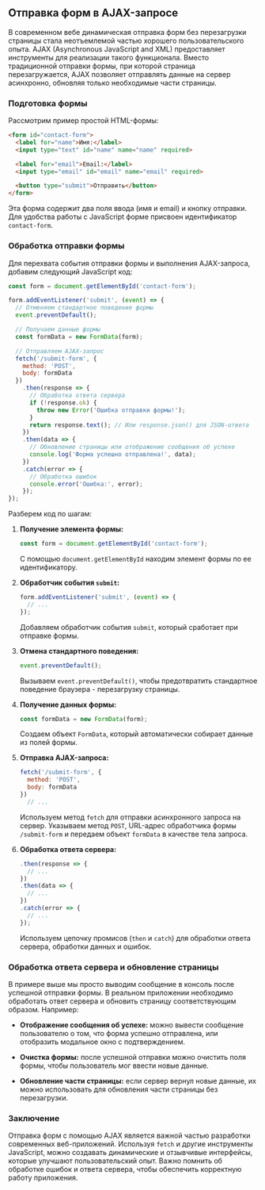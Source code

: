 ## Отправка форм в AJAX-запросе

В современном вебе динамическая отправка форм без перезагрузки страницы стала неотъемлемой частью хорошего пользовательского опыта.  AJAX (Asynchronous JavaScript and XML) предоставляет инструменты для реализации такого функционала. Вместо традиционной отправки формы, при которой страница перезагружается, AJAX позволяет отправлять данные на сервер асинхронно, обновляя только необходимые части страницы.

### Подготовка формы

Рассмотрим пример простой HTML-формы:

```html
<form id="contact-form">
  <label for="name">Имя:</label>
  <input type="text" id="name" name="name" required>

  <label for="email">Email:</label>
  <input type="email" id="email" name="email" required>

  <button type="submit">Отправить</button>
</form>
```

Эта форма содержит два поля ввода (имя и email) и кнопку отправки. Для удобства работы с JavaScript форме присвоен идентификатор `contact-form`.

### Обработка отправки формы

Для перехвата события отправки формы и выполнения AJAX-запроса, добавим следующий JavaScript код:

```javascript
const form = document.getElementById('contact-form');

form.addEventListener('submit', (event) => {
  // Отменяем стандартное поведение формы
  event.preventDefault();

  // Получаем данные формы
  const formData = new FormData(form);

  // Отправляем AJAX-запрос
  fetch('/submit-form', {
    method: 'POST',
    body: formData
  })
    .then(response => {
      // Обработка ответа сервера
      if (!response.ok) {
        throw new Error('Ошибка отправки формы!');
      }
      return response.text(); // Или response.json() для JSON-ответа
    })
    .then(data => {
      // Обновление страницы или отображение сообщения об успехе
      console.log('Форма успешно отправлена!', data);
    })
    .catch(error => {
      // Обработка ошибок
      console.error('Ошибка:', error);
    });
});
```

Разберем код по шагам:

1. **Получение элемента формы:**
   ```javascript
   const form = document.getElementById('contact-form');
   ```

   С помощью `document.getElementById` находим элемент формы по ее идентификатору.

2. **Обработчик события `submit`:**
   ```javascript
   form.addEventListener('submit', (event) => {
     // ...
   });
   ```

   Добавляем обработчик события `submit`, который сработает при отправке формы. 

3. **Отмена стандартного поведения:**
   ```javascript
   event.preventDefault();
   ```

   Вызываем `event.preventDefault()`, чтобы предотвратить стандартное поведение браузера - перезагрузку страницы.

4. **Получение данных формы:**
   ```javascript
   const formData = new FormData(form);
   ```

   Создаем объект `FormData`, который автоматически собирает данные из полей формы.

5. **Отправка AJAX-запроса:**
   ```javascript
   fetch('/submit-form', {
     method: 'POST',
     body: formData
   })
     // ...
   ```

   Используем метод `fetch` для отправки асинхронного запроса на сервер. Указываем метод `POST`, URL-адрес обработчика формы `/submit-form` и передаем объект `formData` в качестве тела запроса.

6. **Обработка ответа сервера:**
   ```javascript
   .then(response => {
     // ...
   })
   .then(data => {
     // ...
   })
   .catch(error => {
     // ...
   });
   ```

   Используем цепочку промисов (`then` и `catch`) для обработки ответа сервера, обработки данных и ошибок.

### Обработка ответа сервера и обновление страницы

В примере выше мы просто выводим сообщение в консоль после успешной отправки формы. В реальном приложении необходимо обработать ответ сервера и обновить страницу соответствующим образом. Например:

*   **Отображение сообщения об успехе:** можно вывести сообщение пользователю о том, что форма успешно отправлена, или отобразить модальное окно с подтверждением.

*   **Очистка формы:** после успешной отправки можно очистить поля формы, чтобы пользователь мог ввести новые данные.

*   **Обновление части страницы:** если сервер вернул новые данные, их можно использовать для обновления части страницы без перезагрузки.

### Заключение

Отправка форм с помощью AJAX является важной частью разработки современных веб-приложений. 
Используя `fetch` и другие инструменты JavaScript, можно создавать динамические и отзывчивые интерфейсы, которые улучшают пользовательский опыт. 
Важно помнить об обработке ошибок и ответа сервера, чтобы обеспечить корректную работу приложения.

